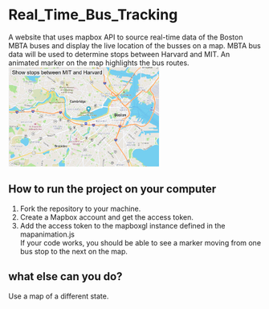 # Real_Time_Bus_Tracking
A website that uses mapbox API to source real-time data of the Boston MBTA buses and  display the live location of the busses on a map. 
MBTA bus data will be used to determine stops between Harvard and MIT.
An animated marker on the map highlights the bus routes.
<img src="bus_tracker_image.png" width = 300>

## How to run the project on your computer
1. Fork the repository to your machine.
2. Create a Mapbox account and get the access token.
3. Add the access token to the mapboxgl instance defined in the mapanimation.js
<br>If your code works, you should be able to see a marker moving from one bus stop to the next on the map.

## what else can you do?
Use a map of a different state.



